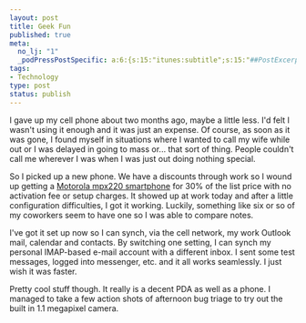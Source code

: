 ```yaml
--- 
layout: post
title: Geek Fun
published: true
meta: 
  no_lj: "1"
  _podPressPostSpecific: a:6:{s:15:"itunes:subtitle";s:15:"##PostExcerpt##";s:14:"itunes:summary";s:15:"##PostExcerpt##";s:15:"itunes:keywords";s:17:"##WordPressCats##";s:13:"itunes:author";s:10:"##Global##";s:15:"itunes:explicit";s:7:"Default";s:12:"itunes:block";s:7:"Default";}
tags: 
- Technology
type: post
status: publish
---
```

I gave up my cell phone about two months ago, maybe a little less. I'd felt I wasn't using it enough and it was just an expense. Of course, as soon as it was gone, I found myself in situations where I wanted to call my wife while out or I was delayed in going to mass or... that sort of thing. People couldn't call me wherever I was when I was just out doing nothing special.

So I picked up a new phone. We have a discounts through work so I wound up getting a  <a href="http://www.motorola.com/mdirect/hellomoto/experience/mpx220/flash/default.shtml">Motorola mpx220 smartphone</a> for 30% of the list price with no activation fee or setup charges. It showed up at work today and after a little configuration difficulties, I got it working. Luckily, something like six or so of my coworkers seem to have one so I was able to compare notes.

I've got it set up now so I can synch, via the cell network, my work Outlook mail, calendar and contacts. By switching one setting, I can synch my personal IMAP-based e-mail account with a different inbox. I sent some test messages, logged into messenger, etc. and it all works seamlessly. I just wish it was faster.

Pretty cool stuff though. It really is a decent PDA as well as a phone. I managed to take a few action shots of afternoon bug triage to try out the built in 1.1 megapixel camera.
